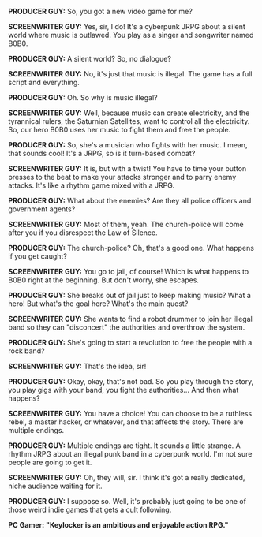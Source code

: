 **PRODUCER GUY:** So, you got a new video game for me?

**SCREENWRITER GUY:** Yes, sir, I do! It's a cyberpunk JRPG about a silent world where music is outlawed. You play as a singer and songwriter named B0B0.

**PRODUCER GUY:** A silent world? So, no dialogue?

**SCREENWRITER GUY:** No, it's just that music is illegal. The game has a full script and everything.

**PRODUCER GUY:** Oh. So why is music illegal?

**SCREENWRITER GUY:** Well, because music can create electricity, and the tyrannical rulers, the Saturnian Satellites, want to control all the electricity. So, our hero B0B0 uses her music to fight them and free the people.

**PRODUCER GUY:** So, she's a musician who fights with her music.  I mean, that sounds cool! It's a JRPG, so is it turn-based combat?

**SCREENWRITER GUY:** It is, but with a twist! You have to time your button presses to the beat to make your attacks stronger and to parry enemy attacks. It's like a rhythm game mixed with a JRPG.

**PRODUCER GUY:** What about the enemies? Are they all police officers and government agents?

**SCREENWRITER GUY:** Most of them, yeah. The church-police will come after you if you disrespect the Law of Silence.

**PRODUCER GUY:** The church-police? Oh, that's a good one. What happens if you get caught?

**SCREENWRITER GUY:** You go to jail, of course! Which is what happens to B0B0 right at the beginning. But don't worry, she escapes.

**PRODUCER GUY:** She breaks out of jail just to keep making music? What a hero! But what's the goal here? What's the main quest?

**SCREENWRITER GUY:** She wants to find a robot drummer to join her illegal band so they can "disconcert" the authorities and overthrow the system.

**PRODUCER GUY:** She's going to start a revolution to free the people with a rock band?

**SCREENWRITER GUY:** That's the idea, sir!

**PRODUCER GUY:** Okay, okay, that's not bad. So you play through the story, you play gigs with your band, you fight the authorities... And then what happens?

**SCREENWRITER GUY:** You have a choice! You can choose to be a ruthless rebel, a master hacker, or whatever, and that affects the story. There are multiple endings.

**PRODUCER GUY:** Multiple endings are tight. It sounds a little strange. A rhythm JRPG about an illegal punk band in a cyberpunk world. I'm not sure people are going to get it.

**SCREENWRITER GUY:** Oh, they will, sir. I think it's got a really dedicated, niche audience waiting for it.

**PRODUCER GUY:** I suppose so. Well, it's probably just going to be one of those weird indie games that gets a cult following.

**PC Gamer: "Keylocker is an ambitious and enjoyable action RPG."**
